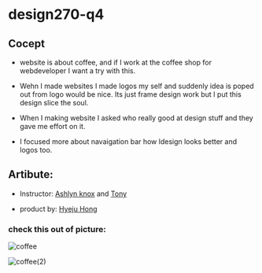 # design270-q4

## Cocept

- website is about coffee, and if I work at the coffee shop for webdeveloper I want a try with this.

- Wehn I made websites I made logos my self and suddenly idea is poped out from logo would be nice. Its just frame design work but I put this design slice the soul.

- When I making website I asked who really good at design stuff and they gave me effort on it.

- I focused more about navaigation bar how ldesign looks better and logos too.

## Artibute:

- Instructor: [Ashlyn knox](https://github.com/lilyx13) and [Tony](https://github.com/acidtone)

- product by: [Hyeju Hong](https://github.com/Hyeju1996)

### check this out of picture:

  ![coffee](https://user-images.githubusercontent.com/56320722/158943429-fdca533f-bbec-4023-a3ab-83d44b468c70.png)

![coffee(2)](https://user-images.githubusercontent.com/56320722/158943454-7c916a57-5446-480b-b2e2-326ce530d2f9.png)


